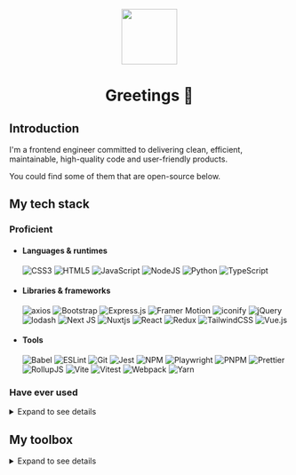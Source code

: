<p align="center">
  <img src="https://github.githubassets.com/images/modules/profile/achievements/starstruck-default.png" width="100" height="100">
  <h1 align="center">Greetings 👋</h1>
</p>

## Introduction
I'm a frontend engineer committed to delivering clean, efficient, maintainable, high-quality code and user-friendly products.

You could find some of them that are open-source below.

## My tech stack
### Proficient
+ #### Languages & runtimes
  ![CSS3](https://img.shields.io/badge/css3-1572B6.svg?style=for-the-badge&logo=css3&logoColor=white)
  ![HTML5](https://img.shields.io/badge/html5-E34F26.svg?style=for-the-badge&logo=html5&logoColor=white)
  ![JavaScript](https://img.shields.io/badge/javascript-F7DF1E.svg?style=for-the-badge&logo=javascript&logoColor=black)
  ![NodeJS](https://img.shields.io/badge/node.js-6DA55F?style=for-the-badge&logo=node.js&logoColor=white)
  ![Python](https://img.shields.io/badge/python-3670A0?style=for-the-badge&logo=python&logoColor=ffdd54)
  ![TypeScript](https://img.shields.io/badge/typescript-007ACC.svg?style=for-the-badge&logo=typescript&logoColor=white)

+ #### Libraries & frameworks
  ![axios](https://img.shields.io/badge/axios-5A29E4.svg?style=for-the-badge&logo=axios&logoColor=white)
  ![Bootstrap](https://img.shields.io/badge/bootstrap-8511FA.svg?style=for-the-badge&logo=bootstrap&logoColor=white)
  ![Express.js](https://img.shields.io/badge/express.js-404d59.svg?style=for-the-badge&logo=express&logoColor=%2361DAFB)
  ![Framer Motion](https://img.shields.io/badge/Framer-black?style=for-the-badge&logo=framer&logoColor=blue)
  ![iconify](https://img.shields.io/badge/iconify-1769AA.svg?style=for-the-badge&logo=iconify&logoColor=white)
  ![jQuery](https://img.shields.io/badge/jquery-0769AD.svg?style=for-the-badge&logo=jquery&logoColor=white)
  ![lodash](https://img.shields.io/badge/lodash-3492FF.svg?style=for-the-badge&logo=lodash&logoColor=white)
  ![Next JS](https://img.shields.io/badge/Next-black?style=for-the-badge&logo=next.js&logoColor=white)
  ![Nuxtjs](https://img.shields.io/badge/Nuxt-002E3B?style=for-the-badge&logo=nuxtdotjs&logoColor=#00DC82)
  ![React](https://img.shields.io/badge/react-20232a.svg?style=for-the-badge&logo=react&logoColor=%2361DAFB)
  ![Redux](https://img.shields.io/badge/redux-593d88.svg?style=for-the-badge&logo=redux&logoColor=white)
  ![TailwindCSS](https://img.shields.io/badge/tailwindcss-38B2AC.svg?style=for-the-badge&logo=tailwind-css&logoColor=white)
  ![Vue.js](https://img.shields.io/badge/vuejs-35495e.svg?style=for-the-badge&logo=vuedotjs&logoColor=%234FC08D)

+ #### Tools
  ![Babel](https://img.shields.io/badge/Babel-F9DC3e?style=for-the-badge&logo=babel&logoColor=black)
  ![ESLint](https://img.shields.io/badge/ESLint-4B3263?style=for-the-badge&logo=eslint&logoColor=white)
  ![Git](https://img.shields.io/badge/git-F05033.svg?style=for-the-badge&logo=git&logoColor=white)
  ![Jest](https://img.shields.io/badge/-jest-C21325?style=for-the-badge&logo=jest&logoColor=white)
  ![NPM](https://img.shields.io/badge/npm-CB3837.svg?style=for-the-badge&logo=npm&logoColor=white)
  ![Playwright](https://img.shields.io/badge/playwright-2EAD33.svg?style=for-the-badge&logo=playwright&logoColor=white)
  ![PNPM](https://img.shields.io/badge/pnpm-4a4a4a.svg?style=for-the-badge&logo=pnpm&logoColor=f69220)
  ![Prettier](https://img.shields.io/badge/Prettier-F7B93E.svg?style=for-the-badge&logo=Prettier&logoColor=black)
  ![RollupJS](https://img.shields.io/badge/RollupJS-ef3335?style=for-the-badge&logo=rollup.js&logoColor=white)
  ![Vite](https://img.shields.io/badge/vite-646CFF.svg?style=for-the-badge&logo=vite&logoColor=white)
  ![Vitest](https://img.shields.io/badge/vitest-6E9F18.svg?style=for-the-badge&logo=vitest&logoColor=white)
  ![Webpack](https://img.shields.io/badge/webpack-8DD6F9.svg?style=for-the-badge&logo=webpack&logoColor=black)
  ![Yarn](https://img.shields.io/badge/yarn-2C8EBB.svg?style=for-the-badge&logo=yarn&logoColor=white)

### Have ever used

<details>
  <summary>Expand to see details</summary>

  + #### Languages & runtimes
    ![Bun](https://img.shields.io/badge/Bun-black.svg?style=for-the-badge&logo=bun&logoColor=white)
    ![C](https://img.shields.io/badge/c-00599C.svg?style=for-the-badge&logo=c&logoColor=white)
    ![coffeescript](https://img.shields.io/badge/coffeescript-2F2625.svg?style=for-the-badge&logo=coffeescript&logoColor=white)
    ![ejs](https://img.shields.io/badge/ejs-B4CA65.svg?style=for-the-badge&logo=ejs&logoColor=black)
    ![Jinja](https://img.shields.io/badge/jinja-white.svg?style=for-the-badge&logo=jinja&logoColor=black)
    ![json](https://img.shields.io/badge/json-black?style=for-the-badge&logo=json&logoColor=white)
    ![Less](https://img.shields.io/badge/less-2B4C80?style=for-the-badge&logo=less&logoColor=white)
    ![Markdown](https://img.shields.io/badge/markdown-black.svg?style=for-the-badge&logo=markdown&logoColor=white)
    ![mermaid](https://img.shields.io/badge/mermaid-FF3670.svg?style=for-the-badge&logo=mermaid&logoColor=white)
    ![PHP](https://img.shields.io/badge/php-777BB4.svg?style=for-the-badge&logo=php&logoColor=white)
    ![Pug](https://img.shields.io/badge/Pug-white?style=for-the-badge&logo=pug&logoColor=A86454)
    ![Ruby](https://img.shields.io/badge/ruby-CC342D.svg?style=for-the-badge&logo=ruby&logoColor=white)
    ![SASS](https://img.shields.io/badge/SASS-hotpink.svg?style=for-the-badge&logo=SASS&logoColor=white)
    ![Shell Script](https://img.shields.io/badge/shell_script-121011.svg?style=for-the-badge&logo=gnu-bash&logoColor=white)
    ![Stylus](https://img.shields.io/badge/stylus-ff6347.svg?style=for-the-badge&logo=stylus&logoColor=white)
    ![toml](https://img.shields.io/badge/toml-9C4121.svg?style=for-the-badge&logo=toml&logoColor=white)
    ![YAML](https://img.shields.io/badge/yaml-white.svg?style=for-the-badge&logo=yaml&logoColor=black)

  + #### Libraries & frameworks
    ![.env](https://img.shields.io/badge/.env-ECD53F.svg?style=for-the-badge&logo=dotenv&logoColor=black)
    ![Amp](https://img.shields.io/badge/Amp-005AF0?style=for-the-badge&logo=amp&logoColor=white)
    ![Angular.js](https://img.shields.io/badge/angular.js-E23237.svg?style=for-the-badge&logo=angularjs&logoColor=white)
    ![Apache Echarts](https://img.shields.io/badge/apache%20echarts-117AC9.svg?style=for-the-badge&logo=apacheecharts&logoColor=white)
    ![Astro](https://img.shields.io/badge/astro-2C2052.svg?style=for-the-badge&logo=astro&logoColor=white)
    ![backbonedotjs](https://img.shields.io/badge/backbone.js-0071B5.svg?style=for-the-badge&logo=backbonedotjs&logoColor=white)
    ![Bulma](https://img.shields.io/badge/bulma-00D0B1?style=for-the-badge&logo=bulma&logoColor=white)
    ![datefns](https://img.shields.io/badge/date%20fns-770C56.svg?style=for-the-badge&logo=datefns&logoColor=white)
    ![Electron.js](https://img.shields.io/badge/Electron-191970?style=for-the-badge&logo=Electron&logoColor=white)
    ![esbuild](https://img.shields.io/badge/esbuild-FFCF00.svg?style=for-the-badge&logo=esbuild&logoColor=black)
    ![Flask](https://img.shields.io/badge/flask-000.svg?style=for-the-badge&logo=flask&logoColor=white)
    ![fontawesome](https://img.shields.io/badge/font%20awesome-528DD7.svg?style=for-the-badge&logo=fontawesome&logoColor=white)
    ![handlebarsdotjs](https://img.shields.io/badge/handlebars.js-black.svg?style=for-the-badge&logo=handlebarsdotjs&logoColor=white)
    ![i18next](https://img.shields.io/badge/i18next-26A69A.svg?style=for-the-badge&logo=i18next&logoColor=white)
    ![koa](https://img.shields.io/badge/koa-33333D.svg?style=for-the-badge&logo=koa&logoColor=white)
    ![normalizedotcss](https://img.shields.io/badge/normalize.css-E3695F.svg?style=for-the-badge&logo=normalizedotcss&logoColor=white)
    ![NumPy](https://img.shields.io/badge/numpy-013243.svg?style=for-the-badge&logo=numpy&logoColor=white)
    ![Pandas](https://img.shields.io/badge/pandas-150458.svg?style=for-the-badge&logo=pandas&logoColor=white)
    ![postcss](https://img.shields.io/badge/postcss-DD3A0A.svg?style=for-the-badge&logo=postcss&logoColor=black)
    ![Preact](https://img.shields.io/badge/Preact-673AB8.svg?style=for-the-badge&logo=preact&logoColor=white)
    ![PWA](https://img.shields.io/badge/PWA-5A0FC8.svg?style=for-the-badge&logo=PWA&logoColor=white)
    ![Radix UI](https://img.shields.io/badge/radix%20ui-161618.svg?style=for-the-badge&logo=radix-ui&logoColor=white)
    ![Rails](https://img.shields.io/badge/rails-CC0000.svg?style=for-the-badge&logo=ruby-on-rails&logoColor=white)
    ![React Query](https://img.shields.io/badge/-React%20Query-FF4154?style=for-the-badge&logo=react%20query&logoColor=white)
    ![React Router](https://img.shields.io/badge/React_Router-CA4245?style=for-the-badge&logo=react-router&logoColor=white)
    ![Svelte](https://img.shields.io/badge/svelte-f1413d.svg?style=for-the-badge&logo=svelte&logoColor=white)
    ![swiper](https://img.shields.io/badge/swiper-6332F6.svg?style=for-the-badge&logo=swiper&logoColor=white)
    ![swr](https://img.shields.io/badge/swr-black.svg?style=for-the-badge&logo=swr&logoColor=white)
    ![WordPress](https://img.shields.io/badge/WordPress-117AC9.svg?style=for-the-badge&logo=WordPress&logoColor=white)

  + #### Tools
    ![avajs](https://img.shields.io/badge/-ava.js-4B4B77?style=for-the-badge&logo=avajs&logoColor=white)
    ![bower](https://img.shields.io/badge/-bower-EF5734?style=for-the-badge&logo=bower&logoColor=white)
    ![cypress](https://img.shields.io/badge/-cypress-E5E5E5?style=for-the-badge&logo=cypress&logoColor=058a5e)
    ![Docker](https://img.shields.io/badge/docker-0db7ed.svg?style=for-the-badge&logo=docker&logoColor=white)
    ![Grunt](https://img.shields.io/badge/Grunt-FAA918.svg?style=for-the-badge&logo=Grunt&logoColor=white)
    ![Gulp](https://img.shields.io/badge/GULP-CF4647.svg?style=for-the-badge&logo=gulp&logoColor=white)
    ![Jupyter Notebook](https://img.shields.io/badge/jupyter-FA0F00.svg?style=for-the-badge&logo=jupyter&logoColor=white)
    ![Nginx](https://img.shields.io/badge/nginx-009639.svg?style=for-the-badge&logo=nginx&logoColor=white)
    ![Nodemon](https://img.shields.io/badge/NODEMON-323330.svg?style=for-the-badge&logo=nodemon&logoColor=%BBDEAD)
    ![pipx](https://img.shields.io/badge/-pipx-2CFFAA?style=for-the-badge&logo=pipx&logoColor=black)
    ![pm2](https://img.shields.io/badge/-pm2-2B037A?style=for-the-badge&logo=pm2&logoColor=white)
    ![Poetry](https://img.shields.io/badge/Poetry-3B82F6.svg?style=for-the-badge&logo=poetry&logoColor=white)
    ![standardjs](https://img.shields.io/badge/standardjs-F3DF49.svg?style=for-the-badge&logo=standardjs&logoColor=black)
    ![stylelint](https://img.shields.io/badge/-stylelint-263238?style=for-the-badge&logo=stylelint&logoColor=white)
    ![swc](https://img.shields.io/badge/swc-black.svg?style=for-the-badge&logo=swc&logoColor=white)
    ![Vagrant](https://img.shields.io/badge/vagrant-1563FF.svg?style=for-the-badge&logo=vagrant&logoColor=white)

</details>

## My toolbox
<details>
  <summary>Expand to see details</summary>

  + ### Operating systems
    ![Chrome OS](https://img.shields.io/badge/chrome%20os-3d89fc?style=for-the-badge&logo=google%20chrome&logoColor=white)
    ![iOS](https://img.shields.io/badge/iOS-black?style=for-the-badge&logo=ios&logoColor=white)
    ![Lineageos](https://img.shields.io/badge/lineageos-167C80?style=for-the-badge&logo=lineageos&logoColor=white)
    ![macOS](https://img.shields.io/badge/mac%20os-black?style=for-the-badge&logo=macos&logoColor=F0F0F0)
    ![Manjaro](https://img.shields.io/badge/Manjaro-35BF5C?style=for-the-badge&logo=Manjaro&logoColor=white)
    ![Windows 11](https://img.shields.io/badge/Windows%2011-0079d5.svg?style=for-the-badge&logo=Windows%2011&logoColor=white)

  + ### Browsers
    ![Edge](https://img.shields.io/badge/Edge-0078D7?style=for-the-badge&logo=Microsoft-edge&logoColor=white)
    ![Google Chrome](https://img.shields.io/badge/Google%20Chrome-4285F4?style=for-the-badge&logo=GoogleChrome&logoColor=white)
    ![Safari](https://img.shields.io/badge/Safari-black?style=for-the-badge&logo=Safari&logoColor=white)
    ![Vivaldi](https://img.shields.io/badge/Vivaldi-EF3939?style=for-the-badge&logo=Vivaldi&logoColor=white)

  + ### Services & platforms
    ![Bitbucket](https://img.shields.io/badge/bitbucket-0047B3.svg?style=for-the-badge&logo=bitbucket&logoColor=white)
    ![ChatGPT](https://img.shields.io/badge/chatGPT-74aa9c?style=for-the-badge&logo=openai&logoColor=white)
    ![Cloudflare](https://img.shields.io/badge/Cloudflare-F38020?style=for-the-badge&logo=Cloudflare&logoColor=white)
    ![Cloudflarepages](https://img.shields.io/badge/cloudflarepages-F38020?style=for-the-badge&logo=cloudflarepages&logoColor=white)
    ![CodePen](https://img.shields.io/badge/CodePen-white?style=for-the-badge&logo=codepen&logoColor=black)
    ![Figma](https://img.shields.io/badge/figma-F24E1E.svg?style=for-the-badge&logo=figma&logoColor=white)
    ![GitHub Actions](https://img.shields.io/badge/github%20actions-2671E5.svg?style=for-the-badge&logo=githubactions&logoColor=white)
    ![Github Pages](https://img.shields.io/badge/github%20pages-121013?style=for-the-badge&logo=github&logoColor=white)
    ![GitHub](https://img.shields.io/badge/github-121011.svg?style=for-the-badge&logo=github&logoColor=white)
    ![GitLab](https://img.shields.io/badge/gitlab-181717.svg?style=for-the-badge&logo=gitlab&logoColor=white)
    ![Google](https://img.shields.io/badge/google-4285F4?style=for-the-badge&logo=google&logoColor=white)
    ![MDN Web Docs](https://img.shields.io/badge/MDN_Web_Docs-black?style=for-the-badge&logo=mdnwebdocs&logoColor=white)
    ![OneDrive](https://img.shields.io/badge/OneDrive-0078D4.svg?style=for-the-badge&logo=microsoftonedrive&logoColor=white)
    ![Rss](https://img.shields.io/badge/rss-F88900?style=for-the-badge&logo=rss&logoColor=white)
    ![Stack Overflow](https://img.shields.io/badge/-Stackoverflow-FE7A16?style=for-the-badge&logo=stack-overflow&logoColor=white)
    ![Stackblitz](https://img.shields.io/badge/Stackblitz-fff?style=for-the-badge&logo=Stackblitz&logoColor=1389FD)
    ![Trello](https://img.shields.io/badge/Trello-026AA7.svg?style=for-the-badge&logo=Trello&logoColor=white)
    ![Vercel](https://img.shields.io/badge/vercel-black.svg?style=for-the-badge&logo=vercel&logoColor=white)
    ![Wikipedia](https://img.shields.io/badge/Wikipedia-black.svg?style=for-the-badge&logo=wikipedia&logoColor=white)

  + ### Development softwares
    ![curl](https://img.shields.io/badge/curl-073551?style=for-the-badge&logo=curl&logoColor=white)
    ![Gimp Gnu Image Manipulation Program](https://img.shields.io/badge/Gimp-657D8B?style=for-the-badge&logo=gimp&logoColor=white)
    ![homebrew](https://img.shields.io/badge/homebrew-FBB040?style=for-the-badge&logo=homebrew&logoColor=black)
    ![iTerm2](https://img.shields.io/badge/iterm2-000.svg?style=for-the-badge&logo=iterm2&logoColor=white)
    ![sourcetree](https://img.shields.io/badge/sourcetree-0052CC?style=for-the-badge&logo=sourcetree&logoColor=white)
    ![Starship](https://img.shields.io/badge/Starship-DD0B78?style=for-the-badge&logo=Starship&logoColor=white)
    ![tmux](https://img.shields.io/badge/tmux-1BB91F?style=for-the-badge&logo=tmux&logoColor=white)
    ![Vim](https://img.shields.io/badge/VIM-11AB00.svg?style=for-the-badge&logo=vim&logoColor=white)
    ![Visual Studio Code](https://img.shields.io/badge/Visual%20Studio%20Code-0078d7.svg?style=for-the-badge&logo=visual-studio-code&logoColor=white)
    ![Windows Terminal](https://img.shields.io/badge/Windows%20Terminal-4D4D4D.svg?style=for-the-badge&logo=windows-terminal&logoColor=white)
    ![Zsh](https://img.shields.io/badge/Zsh-F15A24?style=for-the-badge&logo=Zsh&logoColor=white)

</details>
